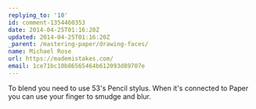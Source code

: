 ```yaml
---
replying_to: '10'
id: comment-1354460353
date: 2014-04-25T01:16:20Z
updated: 2014-04-25T01:16:20Z
_parent: /mastering-paper/drawing-faces/
name: Michael Rose
url: https://mademistakes.com/
email: 1ce71bc10b86565464b612093d89707e
---
```


To blend you need to use 53's Pencil stylus. When it's connected to Paper you
can use your finger to smudge and blur.
